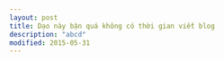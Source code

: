 ```yaml
---
layout: post
title: Dạo này bận quá không có thời gian viết blog
description: "abcd"
modified: 2015-05-31
---
```

